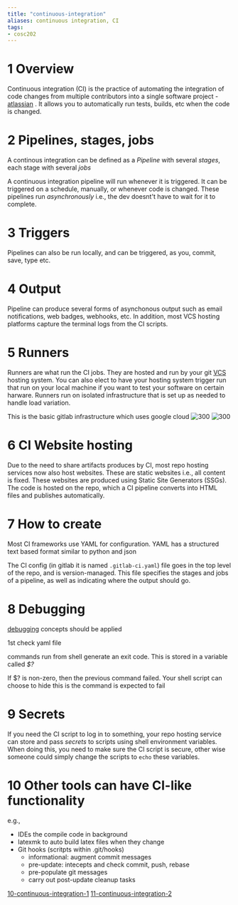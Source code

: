 ```yaml
---
title: "continuous-integration"
aliases: continuous integration, CI
tags: 
- cosc202
---
```


# 1 Overview
Continuous integration (CI) is the practice of automating the integration of code changes from multiple contributors into a single software project -  [atlassian](https://www.atlassian.com/continuous-delivery/continuous-integration) . It allows you to automatically run tests, builds, etc when the code is changed. 

# 2 Pipelines, stages, jobs
A continous integration can be defined as a *Pipeline* with several *stages*, each stage with several *jobs*

A continuous integration pipeline will run whenever it is triggered. It can be triggered on a schedule, manually, or whenever code is changed. These pipelines run *asynchronously* i.e., the dev doesnt't have to wait for it to complete.

# 3 Triggers
Pipelines can also be run locally, and can be triggered, as you, commit, save, type etc. 

# 4 Output
Pipeline can produce several forms of asynchonous output such as email notifications, web badges, webhooks, etc. In addition, most VCS hosting platforms capture the terminal logs from the CI scripts.

# 5 Runners
Runners are what run the CI jobs. They are hosted and run by your git [VCS](notes/02-version-control-system.md) hosting system. You can also elect to have your hosting system trigger run that run on your local machine if you want to test your software on certain harware. Runners run on isolated infrastructure that is set up as needed to handle load variation. 

This is the basic gitlab infrastructure which uses google cloud
![300](https://i.imgur.com/HTWz2mQ.png) ![300](https://i.imgur.com/V87CeQY.png)

# 6 CI Website hosting
Due to the need to share artifacts produces by CI, most repo hosting services now also host websites. These are static websites i.e., all content is fixed. These websites are produced using Static Site Generators (SSGs). The code is hosted on the repo, which a CI pipeline converts into HTML files and publishes automatically.

# 7 How to create
Most CI frameworks use YAML for configuration. YAML  has a structured text based format similar to python and json

The CI config (in gitlab it is named `.gitlab-ci.yaml`) file goes in the top level of the repo, and is version-managed. This file specifies the stages and jobs of a pipeline, as well as indicating where the output should go.

# 8 Debugging
[debugging](notes/debugging.md) concepts should be applied

1st check yaml file

commands run from shell generate an exit code. This is stored in a variable called *$?*

If $? is non-zero, then the previous command failed. Your shell script can choose to hide this is the command is expected to fail

# 9 Secrets
If you need the CI script to log in to something, your repo hosting service can store and pass *secrets* to scripts using shell environment variables. When doing this, you need to make sure the CI script is secure, other wise someone could simply change the scripts to `echo` these variables.

# 10 Other tools can have CI-like functionality
e.g.,
- IDEs the compile code in background
- latexmk to auto build latex files when they change
- Git hooks (scritpts within .git/hooks)
	- informational: augment commit messages
	- pre-update: intecepts and check commit, push, rebase
	- pre-populate git messages
	- carry out post-update cleanup tasks

[10-continuous-integration-1](notes/10-continuous-integration-1.md)
[11-continuous-integration-2](notes/11-continuous-integration-2.md)
